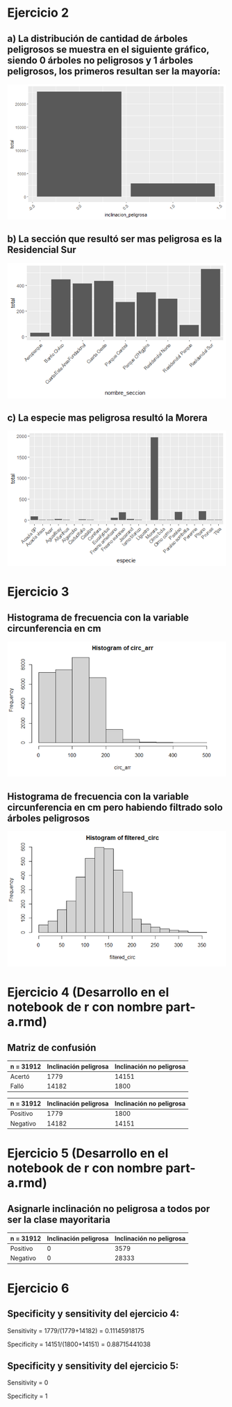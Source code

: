 # Ejercicio 2

## a) La distribución de cantidad de árboles peligrosos se muestra en el siguiente gráfico, siendo 0 árboles no peligrosos y 1 árboles peligrosos, los primeros resultan ser la mayoría:

![img](https://github.com/Juanma1223/ia-uncuyo-2021/blob/main/tp7-machine-learning/plots/ej2-a.png)

## b) La sección que resultó ser mas peligrosa es la Residencial Sur

![img](https://github.com/Juanma1223/ia-uncuyo-2021/blob/main/tp7-machine-learning/plots/ej2-b.png)

## c) La especie mas peligrosa resultó la Morera

![img](https://github.com/Juanma1223/ia-uncuyo-2021/blob/main/tp7-machine-learning/plots/ej2-c.png)

# Ejercicio 3

## Histograma de frecuencia con la variable circunferencia en cm

![img](https://github.com/Juanma1223/ia-uncuyo-2021/blob/main/tp7-machine-learning/plots/ej3-a.png)

## Histograma de frecuencia con la variable circunferencia en cm pero habiendo filtrado solo árboles peligrosos

![img](https://github.com/Juanma1223/ia-uncuyo-2021/blob/main/tp7-machine-learning/plots/ej3-b.png)

# Ejercicio 4 (Desarrollo en el notebook de r con nombre part-a.rmd)

## Matriz de confusión

| n = 31912 | Inclinación peligrosa | Inclinación no peligrosa |
| --------- | --------------------- | ------------------------ |
| Acertó | 1779 | 14151 |
| Falló | 14182 | 1800 |

| n = 31912 | Inclinación peligrosa | Inclinación no peligrosa |
| --------- | --------------------- | ------------------------ |
| Positivo | 1779 | 1800 |
| Negativo | 14182 | 14151 |

# Ejercicio 5 (Desarrollo en el notebook de r con nombre part-a.rmd)

## Asignarle inclinación no peligrosa a todos por ser la clase mayoritaria

| n = 31912 | Inclinación peligrosa | Inclinación no peligrosa |
| --------- | --------------------- | ------------------------ |
| Positivo | 0 | 3579 |
| Negativo | 0 | 28333 |

# Ejercicio 6 

## Specificity y sensitivity del ejercicio 4:

Sensitivity = 1779/(1779+14182) = 0.11145918175

Specificity = 14151/(1800+14151) = 0.88715441038

## Specificity y sensitivity del ejercicio 5:

Sensitivity = 0

Specificity = 1
